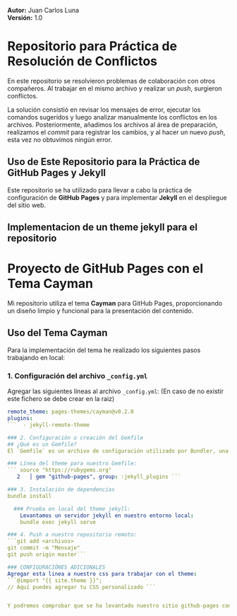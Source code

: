 **Autor:** Juan Carlos Luna  
**Versión:** 1.0

# Repositorio para Práctica de Resolución de Conflictos

En este repositorio se resolvieron problemas de colaboración con otros compañeros. Al trabajar en el mismo archivo y realizar un *push*, surgieron conflictos. 

La solución consistió en revisar los mensajes de error, ejecutar los comandos sugeridos y luego analizar manualmente los conflictos en los archivos. Posteriormente, añadimos los archivos al área de preparación, realizamos el *commit* para registrar los cambios, y al hacer un nuevo *push*, esta vez no obtuvimos ningún error.

## Uso de Este Repositorio para la Práctica de GitHub Pages y Jekyll

Este repositorio se ha utilizado para llevar a cabo la práctica de configuración de **GitHub Pages** y para implementar **Jekyll** en el despliegue del sitio web.

## Implementacion de un theme jekyll para el repositorio 
# Proyecto de GitHub Pages con el Tema Cayman

Mi repositorio utiliza el tema **Cayman** para GitHub Pages, proporcionando un diseño limpio y funcional para la presentación del contenido.

## Uso del Tema Cayman
Para la implementación del tema he realizado los siguientes pasos trabajando en local:

### 1. Configuración del archivo `_config.yml`
Agregar las siguientes líneas al archivo `_config.yml`: (En caso de no existir este fichero se debe crear en la raiz)

```yaml
remote_theme: pages-themes/cayman@v0.2.0
plugins:
```  - jekyll-remote-theme 

### 2. Configuración o creación del Gemfile
## ¿Qué es un Gemfile?
El `Gemfile` es un archivo de configuración utilizado por Bundler, una herramienta para gestionar dependencias en proyectos de Ruby, incluyendo aplicaciones Jekyll. En este archivo, se especifican las gemas (librerías) que el proyecto necesita para funcionar, junto con las versiones deseadas. Al ejecutar el comando `bundle install`, Bundler lee el `Gemfile` y descarga las gemas requeridas, asegurando que el entorno de desarrollo esté configurado correctamente. Esto permite mantener las dependencias del proyecto organizadas y facilitar su instalación en diferentes entornos.

### Línea del theme para nuestro Gemfile:
``` source "https://rubygems.org"
   2   │ gem "github-pages", group: :jekyll_plugins ```

### 3. Instalación de dependencias
bundle install

  ### Prueba en local del theme jekyll:
    Levantamos un servidor jekyll en nuestro entorno local:
    bundle exec jekyll serve 

### 4. Push a nuestro repositorio remoto:
```git add <archivos>
git commit -m "Mensaje"
git push origin master```

### CONFIGURACIÓNES ADICIONALES
Agregar esta linea a nuestro css para trabajar con el theme: 
```@import "{{ site.theme }}";
// Aquí puedes agregar tu CSS personalizado ```


Y podremos comprobar que se ha levantado nuestro sitio github-pages con este theme jekylls.



